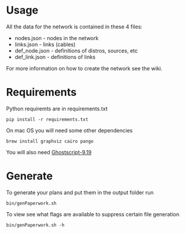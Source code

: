 Usage
=====

All the data for the network is contained in these 4 files:

* nodes.json - nodes in the network
* links.json - links (cables)
* def_node.json - definitions of distros, sources, etc
* def_link.json - definitions of links

For more information on how to create the network see the wiki.

Requirements
============
Python requiremts are in requirements.txt
```
pip install -r requirements.txt
```

On mac OS you will need some other dependencies
```
brew install graphviz cairo pango
```

You will also need [Ghostscript-9.19](http://pages.uoregon.edu/koch/)

Generate
========
To generate your plans and put them in the output folder run
```
bin/genPaperwork.sh
```

To view see what flags are available to suppress certain file generation
```
bin/genPaperwork.sh -h
```
